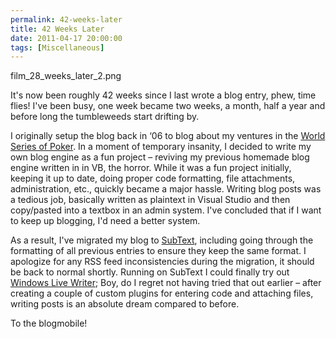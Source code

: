```yaml
---
permalink: 42-weeks-later
title: 42 Weeks Later
date: 2011-04-17 20:00:00
tags: [Miscellaneous]
---
```

film_28_weeks_later_2.png

<!-- more -->

It's now been roughly 42 weeks since I last wrote a blog entry, phew, time flies! I've been busy, one week became two weeks, a month, half a year and before long the tumbleweeds start drifting by.

I originally setup the blog back in ‘06 to blog about my ventures in the [World Series of Poker](/mainevent2006). In a moment of temporary insanity, I decided to write my own blog engine as a fun project – reviving my previous homemade blog engine written in in VB, the horror. While it was a fun project initially, keeping it up to date, doing proper code formatting, file attachments, administration, etc., quickly became a major hassle. Writing blog posts was a tedious job, basically written as plaintext in Visual Studio and then copy/pasted into a textbox in an admin system. I've concluded that if I want to keep up blogging, I'd need a better system.

As a result, I've migrated my blog to [SubText](http://subtextproject.com/default.aspx?AspxAutoDetectCookieSupport=1), including going through the formatting of all previous entries to ensure they keep the same format. I apologize for any RSS feed inconsistencies during the migration, it should be back to normal shortly. Running on SubText I could finally try out [Windows Live Writer](http://explore.live.com/windows-live-writer?os=other); Boy, do I regret not having tried that out earlier – after creating a couple of custom plugins for entering code and attaching files, writing posts is an absolute dream compared to before.

To the blogmobile!
